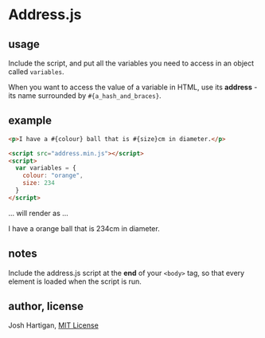 # Address.js

## usage

Include the script, and put all the variables you need to access in an object
called `variables`.

When you want to access the value of a variable in HTML, use its **address** -
its name surrounded by `#{a_hash_and_braces}`.

## example

```html
<p>I have a #{colour} ball that is #{size}cm in diameter.</p>

<script src="address.min.js"></script>
<script>
  var variables = {
    colour: "orange",
    size: 234
  }
</script>
```

... will render as ...

I have a orange ball that is 234cm in diameter.

## notes

Include the address.js script at the **end** of your `<body>` tag, so that every
element is loaded when the script is run.

## author, license

Josh Hartigan, [MIT License](http://opensource.org/licenses/MIT)

